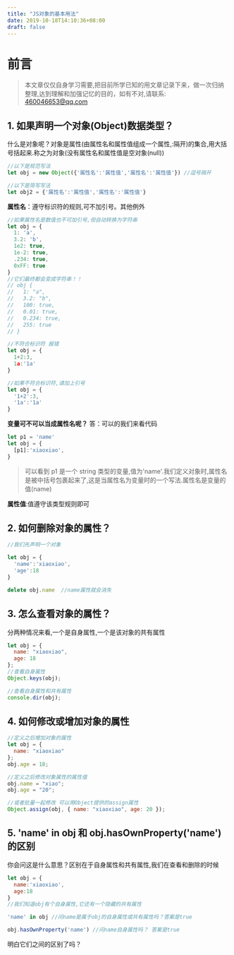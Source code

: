 ```yaml
---
title: "JS对象的基本用法"
date: 2019-10-18T14:10:36+08:00
draft: false
---
```


# 前言

> 本文章仅仅自身学习需要,把目前所学已知的用文章记录下来，做一次归纳整理,达到理解和加强记忆的目的，如有不对,请联系: 460046653@qq.com

## 1. 如果声明一个对象(Object)数据类型？

什么是对象呢？对象是属性(由属性名和属性值组成一个属性,:隔开)的集合,用大括号括起来.称之为对象(没有属性名和属性值是空对象(null))

```JavaScript
//以下是规范写法
let obj = new Object({'属性名':'属性值','属性名':'属性值'}) //逗号隔开

//以下是简写写法
let obj2 = {'属性名':'属性值','属性名':'属性值'}
```

<strong>属性名</strong>：遵守标识符的规则,可不加引号。其他例外

```JavaScript
//如果属性名是数值也不可加引号,但自动转换为字符串
let obj = {
  1: 'a',
  3.2: 'b',
  1e2: true,
  1e-2: true,
  .234: true,
  0xFF: true
}
//它们最终都会变成字符串！！
// obj {
//   1: "a",
//   3.2: "b",
//   100: true,
//   0.01: true,
//   0.234: true,
//   255: true
// }

//不符合标识符 报错
let obj = {
  1+2:3,
  1a:'1a'
}

//如果不符合标识符,请加上引号
let obj = {
  '1+2':3,
  '1a':'1a'
}
```

<strong>变量可不可以当成属性名呢？</strong> 答：可以的我们来看代码

```JavaScript
let p1 = 'name'
let obj = {
  [p1]:'xiaoxiao',
}
```

> 可以看到 p1 是一个 string 类型的变量,值为'name'.我们定义对象时,属性名是被中括号包裹起来了,这是当属性名为变量时的一个写法.属性名是变量的值(name)

<strong>属性值</strong>:值遵守该类型规则即可

## 2. 如何删除对象的属性？

```JavaScript
//我们先声明一个对象

let obj = {
  'name':'xiaoxiao',
  'age':18
}

delete obj.name  //name属性就会消失
```

## 3. 怎么查看对象的属性？

分两种情况来看,一个是自身属性,一个是该对象的共有属性

```JavaScript
let obj = {
  name: "xiaoxiao",
  age: 18
};
//查看自身属性
Object.keys(obj);

//查看自身属性和共有属性
console.dir(obj);
```

## 4. 如何修改或增加对象的属性

```javascript
//定义之后增加对象的属性
let obj = {
  name: "xiaoxiao"
};
obj.age = 18;

//定义之后修改对象属性的属性值
obj.name = "xiao";
obj.age = "20";

//或者批量一起修改 可以用Object提供的assign属性
Object.assign(obj, { name: "xiaoxiao", age: 20 });
```

## 5. 'name' in obj 和 obj.hasOwnProperty('name') 的区别

你会问这是什么意思？区别在于自身属性和共有属性,我们在查看和删除的时候

```JavaScript
let obj = {
  name:'xiaoxiao',
  age:18
}
//我们知道obj有个自身属性,它还有一个隐藏的共有属性

'name' in obj //问name是属于obj的自身属性或共有属性吗？答案是true

obj.hasOwnProperty('name') //问name自身属性吗？ 答案是true
```

明白它们之间的区别了吗？

